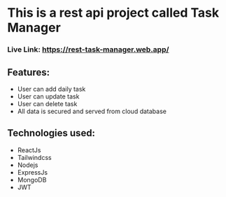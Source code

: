 # This is a rest api project called Task Manager

### Live Link: https://rest-task-manager.web.app/

## Features:

- User can add daily task
- User can update task
- User can delete task
- All data is secured and served from cloud database

## Technologies used:

- ReactJs
- Tailwindcss
- Nodejs
- ExpressJs
- MongoDB
- JWT
